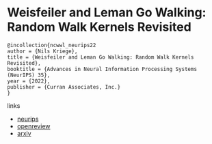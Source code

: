 # Weisfeiler and Leman Go Walking: Random Walk Kernels Revisited

```
@incollection{ncwwl_neurips22
author = {Nils Kriege},
title = {Weisfeiler and Leman Go Walking: Random Walk Kernels Revisited},
booktitle = {Advances in Neural Information Processing Systems (NeurIPS) 35},
year = {2022},
publisher = {Curran Associates, Inc.}
}
```

links
- [neurips](https://nips.cc/Conferences/2022/Schedule?showEvent=54025)
- [openreview](https://openreview.net/forum?id=Inj9ed0mzQb)
- [arxiv](https://arxiv.org/abs/2205.10914)
